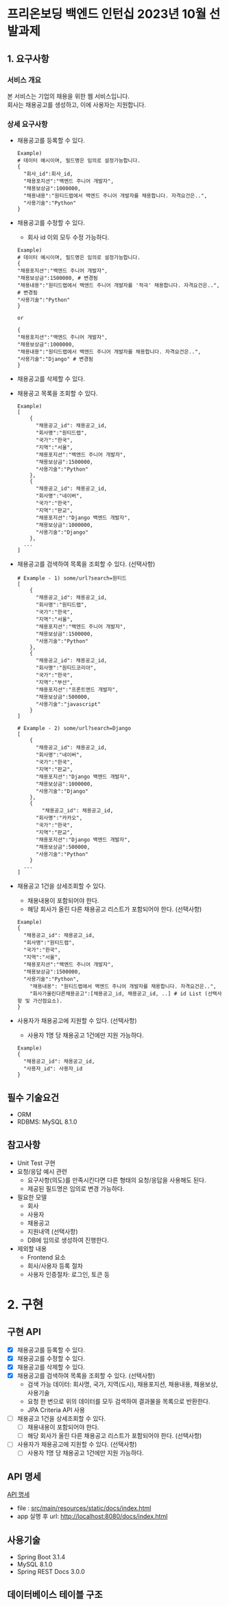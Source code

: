 # 프리온보딩 백엔드 인턴십 2023년 10월 선발과제

## 1. 요구사항

### 서비스 개요
본 서비스는 기업의 채용을 위한 웹 서비스입니다.  
회사는 채용공고를 생성하고, 이에 사용자는 지원합니다.

### 상세 요구사항
- 채용공고를 등록할 수 있다.
    ```
    Example)
    # 데이터 예시이며, 필드명은 임의로 설정가능합니다.
    {
      "회사_id":회사_id,
      "채용포지션":"백엔드 주니어 개발자",
      "채용보상금":1000000,
      "채용내용":"원티드랩에서 백엔드 주니어 개발자를 채용합니다. 자격요건은..",
      "사용기술":"Python"
    }
    ```
  
- 채용공고를 수정할 수 있다.
    - 회사 id 이외 모두 수정 가능하다.
    ``` 
    Example)
    # 데이터 예시이며, 필드명은 임의로 설정가능합니다.
    {
    "채용포지션":"백엔드 주니어 개발자",
    "채용보상금":1500000, # 변경됨
    "채용내용":"원티드랩에서 백엔드 주니어 개발자를 '적극' 채용합니다. 자격요건은..", # 변경됨
    "사용기술":"Python"
    }
    
    or
    
    {
    "채용포지션":"백엔드 주니어 개발자",
    "채용보상금":1000000,
    "채용내용":"원티드랩에서 백엔드 주니어 개발자를 채용합니다. 자격요건은..",
    "사용기술":"Django" # 변경됨
    }
    ```
  
- 채용공고를 삭제할 수 있다.  

- 채용공고 목록을 조회할 수 있다.
    ```
    Example)
    [
        {
          "채용공고_id": 채용공고_id,
          "회사명":"원티드랩",
          "국가":"한국",
          "지역":"서울",
          "채용포지션":"백엔드 주니어 개발자",
          "채용보상금":1500000,
          "사용기술":"Python"
        },
        {
          "채용공고_id": 채용공고_id,
          "회사명":"네이버",
          "국가":"한국",
          "지역":"판교",
          "채용포지션":"Django 백엔드 개발자",
          "채용보상금":1000000,
          "사용기술":"Django"
        },
      ...
    ]
    ```

- 채용공고를 검색하여 목록을 조회할 수 있다. (선택사항)
    ```
    # Example - 1) some/url?search=원티드
    [
        {
          "채용공고_id": 채용공고_id,
          "회사명":"원티드랩",
          "국가":"한국",
          "지역":"서울",
          "채용포지션":"백엔드 주니어 개발자",
          "채용보상금":1500000,
          "사용기술":"Python"
        },
        {
          "채용공고_id": 채용공고_id,
          "회사명":"원티드코리아",
          "국가":"한국",
          "지역":"부산",
          "채용포지션":"프론트엔드 개발자",
          "채용보상금":500000,
          "사용기술":"javascript"
        }
    ]
    
    # Example - 2) some/url?search=Django
    [
        {
          "채용공고_id": 채용공고_id,
          "회사명":"네이버",
          "국가":"한국",
          "지역":"판교",
          "채용포지션":"Django 백엔드 개발자",
          "채용보상금":1000000,
          "사용기술":"Django"
        },
        {
            "채용공고_id": 채용공고_id,
          "회사명":"카카오",
          "국가":"한국",
          "지역":"판교",
          "채용포지션":"Django 백엔드 개발자",
          "채용보상금":500000,
          "사용기술":"Python"
        }
      ...
    ]
    ```

- 채용공고 1건을 상세조회할 수 있다.
    - 채용내용이 포함되어야 한다.
    - 해당 회사가 올린 다른 채용공고 리스트가 포함되어야 한다. (선택사항)
    ```
    Example)
    {
      "채용공고_id": 채용공고_id,
      "회사명":"원티드랩",
      "국가":"한국",
      "지역":"서울",
      "채용포지션":"백엔드 주니어 개발자",
      "채용보상금":1500000,
      "사용기술":"Python",
        "채용내용": "원티드랩에서 백엔드 주니어 개발자를 채용합니다. 자격요건은..",
        "회사가올린다른채용공고":[채용공고_id, 채용공고_id, ..] # id List (선택사항 및 가산점요소).
    }
    ```

- 사용자가 채용공고에 지원할 수 있다. (선택사항)
    - 사용자 1명 당 채용공고 1건에만 지원 가능하다.
    ```
    Example)
    {
      "채용공고_id": 채용공고_id,
      "사용자_id": 사용자_id
    }
    ```

## 필수 기술요건
- ORM
- RDBMS: MySQL 8.1.0

## 참고사항
- Unit Test 구현
- 요청/응답 예시 관련
  - 요구사항(의도)를 만족시킨다면 다른 형태의 요청/응답을 사용해도 된다.
  - 제공된 필드명은 임의로 변경 가능하다.
- 필요한 모델
  - 회사
  - 사용자
  - 채용공고
  - 지원내역 (선택사항)
  - DB에 임의로 생성하여 진행한다.
- 제외할 내용
  - Frontend 요소
  - 회사/사용자 등록 절차
  - 사용자 인증절차: 로그인, 토큰 등

# 2. 구현

## 구현 API
- [x] 채용공고를 등록할 수 있다.
- [x] 채용공고를 수정할 수 있다.
- [x] 채용공고를 삭제할 수 있다.
- [x] 채용공고를 검색하여 목록을 조회할 수 있다. (선택사항)
  - 검색 가능 데이터: 회사명, 국가, 지역(도시), 채용포지션, 채용내용, 채용보상, 사용기술
  - 요청 한 번으로 위의 데이터를 모두 검색하여 결과물을 목록으로 반환한다.
  - JPA Criteria API 사용
- [ ] 채용공고 1건을 상세조회할 수 있다.
  - [ ] 채용내용이 포함되어야 한다.
  - [ ] 해당 회사가 올린 다른 채용공고 리스트가 포함되어야 한다. (선택사항)
- [ ] 사용자가 채용공고에 지원할 수 있다. (선택사항)
  - [ ] 사용자 1명 당 채용공고 1건에만 지원 가능하다.

## API 명세
<a href="src/main/resources/static/docs/index.html" target="_blank">API 명세</a>
- file : [src/main/resources/static/docs/index.html](src/main/resources/static/docs/index.html)
- app 실행 후 url: [http://localhost:8080/docs/index.html](http://localhost:8080/docs/index.html)

## 사용기술
- Spring Boot 3.1.4
- MySQL 8.1.0
- Spring REST Docs 3.0.0

## 데이터베이스 테이블 구조
